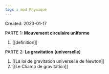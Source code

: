 ```yaml
---
tags : mod Physique
---
```

Created: 2023-01-17

PARTE 1: **Mouvement circulaire uniforme**
1. [[definition]] 

PARTE 2: **La gravitation (universelle)**  
1. [[La loi de gravitation universelle de Newton]] 
2. [[Le Champ de gravitation]] 